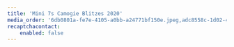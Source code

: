 ```yaml
---
title: 'Mini 7s Camogie Blitzes 2020'
media_order: '6db0801a-fe7e-4105-a0bb-a24771bf150e.jpeg,adc8558c-1d02-42ef-b742-144d375785c4.jpeg,43dcf15d-4f69-495c-9b2c-bfd9c23a1dfb.jpeg,a3e33af1-33b3-42d5-9a78-e007f684f27e.jpeg,48aac409-818e-4298-a879-ad80229c4567.jpeg,de44059c-f4d2-443c-a363-e6176c309220.jpeg'
recaptchacontact:
    enabled: false
---
```


